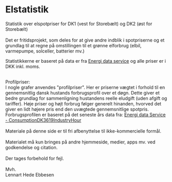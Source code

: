 # Elstatistik
Statistik over elspotpriser for DK1 (vest for Storebælt) og DK2 (øst for Storebælt)<br><br>
Det er fritidsprojekt, som deles for at give andre indblik i spotpriserne og et grundlag til at regne på omstillingen til et grønne elforbrug (elbil, varmepumpe, solceller, batterier mv.) <br>

Statistikkerne er baseret på data er fra <a href="https://www.energidataservice.dk/">Energi data service</a> og alle priser er i DKK inkl. moms.<br><br>

Profilpriser:<br>
I nogle grafer anvendes  "profilpriser". Her er priserne vægtet i forhold til en gennemsnitlig dansk hustands forbrugsprofil over et døgn. Dette giver et bedre grundlag for sammenligning hustandens reelle eludgift (uden afgift og tariffer). Høje priser og højt forbrug følger generelt hinanden, hvorved det giver en lidt højere pris end den uvægtede gennemsnitlige spotpris.<br>
Forbrugsprofilen er baseret på det seneste års data fra: 
<a href="https://www.energidataservice.dk/tso-electricity/ConsumptionDK3619IndustryHour">Energi data Service - ConsumptionDK3619IndustryHour</a><br><br>
Materiale på denne side er til fri afbenyttelse til ikke-kommercielle formål.<br><br>
Materialet må kun bringes på andre hjemmeside, medier, apps mv. ved godkendelse og citation.<br><br>
Der tages forbehold for fejl.<br><br>
Mvh.<br>
Lennart Hede Ebbesen<br>
